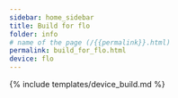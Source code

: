 ```yaml
---
sidebar: home_sidebar
title: Build for flo
folder: info
# name of the page (/{{permalink}}.html)
permalink: build_for_flo.html
device: flo
---
```

{% include templates/device_build.md %}
